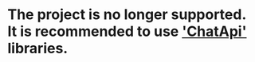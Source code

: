 # The project is no longer supported. <br/> It is recommended to use ['ChatApi'](https://github.com/Zodt/ChatApi) libraries.
